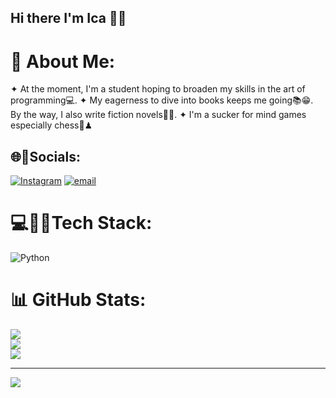 ## Hi there I'm Ica 💁‍♀️
# 💫 About Me:
✦ At the moment, I'm a student hoping to broaden my skills in the art of programming💻. 
✦ My eagerness to dive into books keeps me going📚😁. By the way, I also write fiction novels🧝‍♀️.
✦ I'm a sucker for mind games especially chess🫣♟

## 🌐📱Socials:
[![Instagram](https://img.shields.io/badge/Instagram-%23E4405F.svg?logo=Instagram&logoColor=white)](https://instagram.com/adDICK_TAEd) [![email](https://img.shields.io/badge/Email-D14836?logo=gmail&logoColor=white)](mailto:osanoirene07@gmail.com) 

# 💻👩‍💻Tech Stack:
![Python](https://img.shields.io/badge/python-3670A0?style=for-the-badge&logo=python&logoColor=ffdd54)
# 📊 GitHub Stats:
![](https://github-readme-stats.vercel.app/api?username=icaosano&theme=dark&hide_border=false&include_all_commits=false&count_private=false)<br/>
![](https://nirzak-streak-stats.vercel.app/?user=icaosano&theme=dark&hide_border=false)<br/>
![](https://github-readme-stats.vercel.app/api/top-langs/?username=icaosano&theme=dark&hide_border=false&include_all_commits=false&count_private=false&layout=compact)

---
[![](https://visitcount.itsvg.in/api?id=icaosano&icon=0&color=0)](https://visitcount.itsvg.in)

<!-- Proudly created with GPRM ( https://gprm.itsvg.in ) --><!--
**icaosano/icaosano** is a ✨ _special_ ✨ repository because its `README.md` (this file) appears on your GitHub profile
